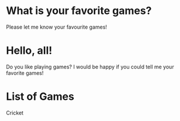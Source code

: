 # What is your favorite games?
Please let me know your favourite games!

# Hello, all!
Do you like playing games? I would be happy if you could tell me your favorite games!

# List of Games
Cricket

